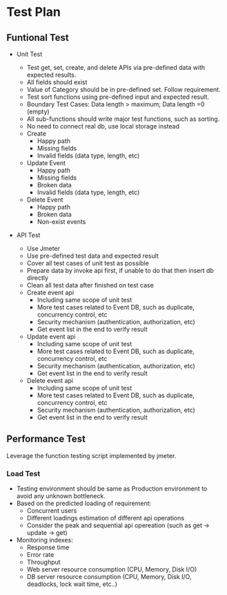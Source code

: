 # Test Plan

## Funtional Test

* Unit Test
  * Test get, set, create, and delete APIs via pre-defined data with expected results.
  * All fields should exist
  * Value of Category should be in pre-defined set. Follow requirement.
  * Test sort functions using pre-defined input and expected result.
  * Boundary Test Cases: Data length > maximum; Data length =0 (empty)
  * All sub-functions should write major test functions, such as sorting.
  * No need to connect real db, use local storage instead
  * Create
    * Happy path
    * Missing fields
    * Invalid fields (data type, length, etc)
  * Update Event
    * Happy path
    * Missing fields
    * Broken data
    * Invalid fields (data type, length, etc)
  * Delete Event
    * Happy path
    * Broken data
    * Non-exist events
  
* API Test
  * Use Jmeter
  * Use pre-defined test data and expected result
  * Cover all test cases of unit test as possible
  * Prepare data by invoke api first, if unable to do that then insert db directly
  * Clean all test data after finished on test case
  * Create event api
    * Including same scope of unit test
    * More test cases related to Event DB, such as duplicate, concurrency control, etc
    * Security mechanism (authentication, authorization, etc)
    * Get event list in the end to verify result
  * Update event api
    * Including same scope of unit test
    * More test cases related to Event DB, such as duplicate, concurrency control, etc
    * Security mechanism (authentication, authorization, etc)
    * Get event list in the end to verify result
  * Delete event api
    * Including same scope of unit test
    * More test cases related to Event DB, such as duplicate, concurrency control, etc
    * Security mechanism (authentication, authorization, etc)
    * Get event list in the end to verify result


## Performance Test

Leverage the function testing script implemented by jmeter.

### Load Test
* Testing environment should be same as Production environment to avoid any unknown bottleneck.
* Based on the predicted loading of requirement:
  * Concurrent users
  * Different loadings estimation of different api operations
  * Consider the peak and sequential api opereation (such as get -> update -> get)
* Monitoring indexes:
  * Response time
  * Error rate
  * Throughput
  * Web server resource consumption (CPU, Memory, Disk I/O)
  * DB server resource consumption (CPU, Memory, Disk I/O, deadlocks, lock wait time, etc..)
